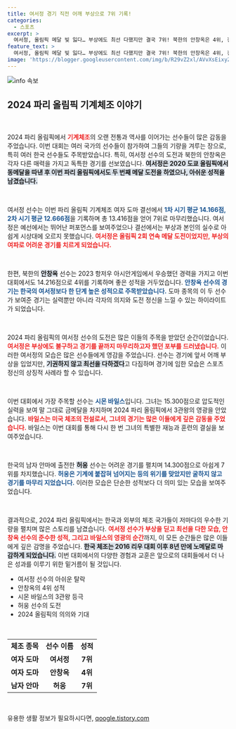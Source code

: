 ```yaml
---
title: 여서정 경기 직전 어깨 부상으로 7위 기록!
categories:
  - 스포츠
excerpt: >
  여서정, 올림픽 메달 빛 잃다… 부상에도 최선 다했지만 결국 7위! 북한의 안창옥은 4위, 전설 시몬 바일스는 단체전·개인종합 이어 3관왕 등극. 한국 체조의 아쉬운 발걸음!
feature_text: >
  여서정, 올림픽 메달 빛 잃다… 부상에도 최선 다했지만 결국 7위! 북한의 안창옥은 4위, 전설 시몬 바일스는 단체전·개인종합 이어 3관왕 등극. 한국 체조의 아쉬운 발걸음!
image: 'https://blogger.googleusercontent.com/img/b/R29vZ2xl/AVvXsEixyZcFfHzMRdzZMjFBmAUKJYCLCGyLL1o632UiGVXcaFdKo_bkvkuCioo0uUKlGfBVcT3P84aROyZIXSBEx3Aw5nCQ3pTgDom1WDC4m8eifvWiAmWEEVb4x6G_l8C0QH225ldMjyaFvpxGEBGNO37VmDTDMHGhJPq73UglMfDca1-0aw/s1600/blogspot.png'
---
```


<p><img src="https://blogger.googleusercontent.com/img/b/R29vZ2xl/AVvXsEixyZcFfHzMRdzZMjFBmAUKJYCLCGyLL1o632UiGVXcaFdKo_bkvkuCioo0uUKlGfBVcT3P84aROyZIXSBEx3Aw5nCQ3pTgDom1WDC4m8eifvWiAmWEEVb4x6G_l8C0QH225ldMjyaFvpxGEBGNO37VmDTDMHGhJPq73UglMfDca1-0aw/s1600/blogspot.png" alt="info 속보" /></p>

<h2 data-ke-size="size26">2024 파리 올림픽 기계체조 이야기</h2>

<p data-ke-size="size16">&nbsp;</p>

<p>2024 파리 올림픽에서 <b><span style="color: #ee2323;">기계체조</span></b>의 오랜 전통과 역사를 이어가는 선수들이 많은 감동을 주었습니다. 이번 대회는 여러 국가의 선수들이 참가하여 그들의 기량을 겨루는 장으로, 특히 여러 한국 선수들도 주목받았습니다. 특히, 여서정 선수의 도전과 북한의 안창옥은 각자 다른 매력을 가지고 독특한 경기를 선보였습니다. <b><span style="background-color: #21538527;">여서정은 2020 도쿄 올림픽에서 동메달을 따낸 후 이번 파리 올림픽에서도 두 번째 메달 도전을 하였으나, 아쉬운 성적을 남겼습니다.</span></b></p>

<p data-ke-size="size16">&nbsp;</p>

<p>여서정 선수는 이번 파리 올림픽 기계체조 여자 도마 결선에서 <b><span style="color: #1a5490;">1차 시기 평균 14.166점, 2차 시기 평균 12.666점</span></b>을 기록하며 총 13.416점을 얻어 7위로 마무리했습니다. 여서정은 예선에서는 뛰어난 퍼포먼스를 보여주었으나 결선에서는 부상과 본인의 실수로 아쉽게 시상대에 오르지 못했습니다. <b><span style="color: #ee2323;">여서정은 올림픽 2회 연속 메달 도전이었지만, 부상의 여파로 어려운 경기를 치르게 되었습니다.</span></b></p>

<p data-ke-size="size16">&nbsp;</p>

<p>한편, 북한의 <b><span style="background-color: #21538527;">안창옥</span></b> 선수는 2023 항저우 아시안게임에서 우승했던 경력을 가지고 이번 대회에서도 14.216점으로 4위를 기록하며 좋은 성적을 거두었습니다. <b><span style="color: #1a5490;">안창옥 선수의 경기는 한국의 여서정보다 한 단계 높은 성적으로 주목받았습니다.</span></b> 도마 종목의 이 두 선수가 보여준 경기는 실력뿐만 아니라 각자의 의지와 도전 정신을 느낄 수 있는 하이라이트가 되었습니다. </p>

<p data-ke-size="size16">&nbsp;</p>

<p>2024 파리 올림픽의 여서정 선수의 도전은 많은 이들의 주목을 받았던 순간이었습니다. <b><span style="color: #ee2323;">여서정은 부상에도 불구하고 경기를 끝까지 마무리하고자 했던 포부를 드러냈습니다.</span></b> 이러한 여서정의 모습은 많은 선수들에게 영감을 주었습니다. 선수는 경기에 앞서 어깨 부상을 입었지만, <b><span style="background-color: #21538527;">기권하지 않고 최선을 다하겠다</span></b>고 다짐하며 경기에 임한 모습은 스포츠 정신의 상징적 사례라 할 수 있습니다.</p>

<p data-ke-size="size16">&nbsp;</p>

<p>이번 대회에서 가장 주목할 선수는 <b><span style="color: #1a5490;">시몬 바일스</span></b>입니다. 그녀는 15.300점으로 압도적인 실력을 보여 말 그대로 금메달을 차지하며 2024 파리 올림픽에서 3관왕의 영광을 안았습니다. <b><span style="color: #ee2323;">바일스는 미국 체조의 전설로서, 그녀의 경기는 많은 이들에게 깊은 감동을 주었습니다.</span></b> 바일스는 이번 대회를 통해 다시 한 번 그녀의 특별한 재능과 훈련의 결실을 보여주었습니다.</p>

<p data-ke-size="size16">&nbsp;</p>

<p>한국의 남자 안마에 출전한 <b><span style="background-color: #21538527;">허웅</span></b> 선수는 어려운 경기를 펼치며 14.300점으로 아쉽게 7위를 차지했습니다. <b><span style="color: #1a5490;">허웅은 기계에 붙잡혀 넘어지는 등의 위기를 맞았지만 굴하지 않고 경기를 마무리 지었습니다.</span></b> 이러한 모습은 단순한 성적보다 더 의미 있는 모습을 보여주었습니다. </p>

<p data-ke-size="size16">&nbsp;</p>

<p>결과적으로, 2024 파리 올림픽에서는 한국과 외부의 체조 국가들이 저마다의 우수한 기량을 펼치며 많은 스토리를 남겼습니다. <b><span style="color: #ee2323;">여서정 선수가 부상을 딛고 최선을 다한 모습, 안창옥 선수의 준수한 성적, 그리고 바일스의 영광의 순간</span></b>까지, 이 모든 순간들은 많은 이들에게 깊은 감명을 주었습니다. <b><span style="background-color: #21538527;">한국 체조는 2016 리우 대회 이후 8년 만에 노메달로 마감하게 되었습니다.</span></b> 이번 대회에서의 다양한 경험과 교훈은 앞으로의 대회들에서 더 나은 성과를 이루기 위한 밑거름이 될 것입니다. </p>

<ul>
  <li>여서정 선수의 아쉬운 탈락</li>
  <li>안창옥의 4위 성적</li>
  <li>시몬 바일스의 3관왕 등극</li>
  <li>허웅 선수의 도전</li>
  <li>2024 올림픽의 의의와 기대</li>
</ul>

<p data-ke-size="size16">&nbsp;</p>

<table>
  <tr>
    <td style="text-align: center; height: 17px;"><b>체조 종목</b></td>
    <td style="text-align: center; height: 17px;"><b>선수 이름</b></td>
    <td style="text-align: center; height: 17px;"><b>성적</b></td>
  </tr>
  <tr>
    <td style="text-align: center; height: 17px;"><b>여자 도마</b></td>
    <td style="text-align: center; height: 17px;"><b>여서정</b></td>
    <td style="text-align: center; height: 17px;"><b>7위</b></td>
  </tr>
  <tr>
    <td style="text-align: center; height: 17px;"><b>여자 도마</b></td>
    <td style="text-align: center; height: 17px;"><b>안창옥</b></td>
    <td style="text-align: center; height: 17px;"><b>4위</b></td>
  </tr>
  <tr>
    <td style="text-align: center; height: 17px;"><b>남자 안마</b></td>
    <td style="text-align: center; height: 17px;"><b>허웅</b></td>
    <td style="text-align: center; height: 17px;"><b>7위</b></td>
  </tr>
</table>

<p data-ke-size="size16">&nbsp;</p>
유용한 생활 정보가 필요하시다면, <a href="https://qoogle.tistory.com" rel="dofollow">qoogle.tistory.com</a>


